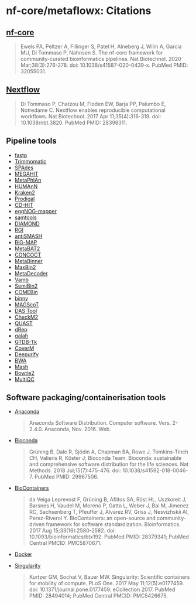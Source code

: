 # nf-core/metaflowx: Citations

## [nf-core](https://pubmed.ncbi.nlm.nih.gov/32055031/)

> Ewels PA, Peltzer A, Fillinger S, Patel H, Alneberg J, Wilm A, Garcia MU, Di Tommaso P, Nahnsen S. The nf-core framework for community-curated bioinformatics pipelines. Nat Biotechnol. 2020 Mar;38(3):276-278. doi: 10.1038/s41587-020-0439-x. PubMed PMID: 32055031.

## [Nextflow](https://pubmed.ncbi.nlm.nih.gov/28398311/)

> Di Tommaso P, Chatzou M, Floden EW, Barja PP, Palumbo E, Notredame C. Nextflow enables reproducible computational workflows. Nat Biotechnol. 2017 Apr 11;35(4):316-319. doi: 10.1038/nbt.3820. PubMed PMID: 28398311.

## Pipeline tools

- [fastp](https://doi.org/10.1093/bioinformatics/bty560)
- [Trimmomatic](https://www.ncbi.nlm.nih.gov/pmc/articles/PMC4103590)
- [SPAdes](https://doi.org/10.1002/cpbi.102)
- [MEGAHIT](https://pubmed.ncbi.nlm.nih.gov/25609793/)
- [MetaPhlAn](https://www.nature.com/articles/s41587-023-01688-w)
- [HUMAnN](https://elifesciences.org/articles/65088)
- [Kraken2](https://dx.doi.org/10.1186/s13059-019-1891-0)
- [Prodigal](https://doi.org/10.1186/1471-2105-11-119)
- [CD-HIT](https://www.bioinformatics.org/cd-hit/)
- [eggNOG-mapper](https://doi.org/10.1093/molbev/msab293)
- [samtools](https://doi.org/10.1093/gigascience/giab008)
- [DIAMOND](https://doi.org/10.1038/s41592-021-01101-x)
- [RGI](https://www.ncbi.nlm.nih.gov/pubmed/36263822)
- [antiSMASH](https://doi.org/10.1093/nar/gkab335)
- [BiG-MAP](https://www.ncbi.nlm.nih.gov/pmc/articles/PMC8547482/)
- [MetaBAT2](https://doi.org/10.7717/peerj.7359)
- [CONCOCT](https://doi.org/10.1038/nmeth.3103)
- [MetaBinner](https://doi.org/10.1186/s13059-022-02832-6)
- [MaxBin2](https://doi.org/10.1093/bioinformatics/btv638)
- [MetaDecoder](https://doi.org/10.1186/s40168-022-01237-8)
- [Vamb](https://doi.org/10.1038/s41587-020-00777-4)
- [SemiBin2](https://doi.org/10.1093/bioinformatics/btad209)
- [COMEBin](https://doi.org/10.1038/s41467-023-44290-z)
- [binny](https://doi.org/10.1101/2021.12.22.473795)
- [MAGScoT](https://doi.org/10.1101/2022.05.17.492251)
- [DAS Tool](https://doi.org/10.1038/s41564-018-0171-1)
- [CheckM2](https://doi.org/10.1038/s41592-023-01940-w)
- [QUAST](https://doi.org/10.1093/bioinformatics/bty266)
- [dRep](https://doi.org/10.1101/108142)
- [galah](https://doi.org/10.1038/s41587-020-00777-4)
- [GTDB-Tk](https://doi.org/10.1093/bioinformatics/btac672)
- [CoverM](https://doi.org/10.1093/bioinformatics/btaf147)
- [Deepurify](https://www.nature.com/articles/s42256-024-00908-5)
- [BWA](https://doi.org/10.48550/arXiv.1303.3997)
- [Mash](https://doi.org/10.1186/s13059-019-1841-x)
- [Bowtie2](https://www.nature.com/articles/nmeth.1923)
- [MultiQC](https://doi.org/10.1093/bioinformatics/btw354)


## Software packaging/containerisation tools

- [Anaconda](https://anaconda.com)

  > Anaconda Software Distribution. Computer software. Vers. 2-2.4.0. Anaconda, Nov. 2016. Web.

- [Bioconda](https://pubmed.ncbi.nlm.nih.gov/29967506/)

  > Grüning B, Dale R, Sjödin A, Chapman BA, Rowe J, Tomkins-Tinch CH, Valieris R, Köster J; Bioconda Team. Bioconda: sustainable and comprehensive software distribution for the life sciences. Nat Methods. 2018 Jul;15(7):475-476. doi: 10.1038/s41592-018-0046-7. PubMed PMID: 29967506.

- [BioContainers](https://pubmed.ncbi.nlm.nih.gov/28379341/)

  > da Veiga Leprevost F, Grüning B, Aflitos SA, Röst HL, Uszkoreit J, Barsnes H, Vaudel M, Moreno P, Gatto L, Weber J, Bai M, Jimenez RC, Sachsenberg T, Pfeuffer J, Alvarez RV, Griss J, Nesvizhskii AI, Perez-Riverol Y. BioContainers: an open-source and community-driven framework for software standardization. Bioinformatics. 2017 Aug 15;33(16):2580-2582. doi: 10.1093/bioinformatics/btx192. PubMed PMID: 28379341; PubMed Central PMCID: PMC5870671.

- [Docker](https://dl.acm.org/doi/10.5555/2600239.2600241)

- [Singularity](https://pubmed.ncbi.nlm.nih.gov/28494014/)
  > Kurtzer GM, Sochat V, Bauer MW. Singularity: Scientific containers for mobility of compute. PLoS One. 2017 May 11;12(5):e0177459. doi: 10.1371/journal.pone.0177459. eCollection 2017. PubMed PMID: 28494014; PubMed Central PMCID: PMC5426675.
